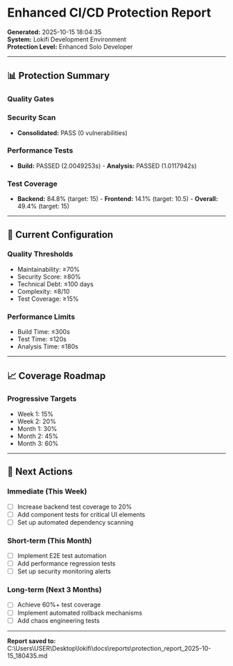 # Enhanced CI/CD Protection Report

**Generated:** 2025-10-15 18:04:35  
**System:** Lokifi Development Environment  
**Protection Level:** Enhanced Solo Developer

---

## 📊 Protection Summary

### Quality Gates


### Security Scan
- **Consolidated:** PASS (0 vulnerabilities)

### Performance Tests
- **Build:** PASSED (2.0049253s) - **Analysis:** PASSED (1.0117942s)

### Test Coverage
- **Backend:** 84.8% (target: 15) - **Frontend:** 14.1% (target: 10.5) - **Overall:** 49.4% (target: 15)

---

## 🎯 Current Configuration

### Quality Thresholds
- Maintainability: ≥70%
- Security Score: ≥80%
- Technical Debt: ≤100 days
- Complexity: ≤8/10
- Test Coverage: ≥15%

### Performance Limits
- Build Time: ≤300s
- Test Time: ≤120s
- Analysis Time: ≤180s

---

## 📈 Coverage Roadmap

### Progressive Targets
- Week 1: 15%
- Week 2: 20%
- Month 1: 30%
- Month 2: 45%
- Month 3: 60%

---

## 🚀 Next Actions

### Immediate (This Week)
- [ ] Increase backend test coverage to 20%
- [ ] Add component tests for critical UI elements
- [ ] Set up automated dependency scanning

### Short-term (This Month)
- [ ] Implement E2E test automation
- [ ] Add performance regression tests
- [ ] Set up security monitoring alerts

### Long-term (Next 3 Months)
- [ ] Achieve 60%+ test coverage
- [ ] Implement automated rollback mechanisms
- [ ] Add chaos engineering tests

---

**Report saved to:** C:\Users\USER\Desktop\lokifi\docs\reports\protection_report_2025-10-15_180435.md
